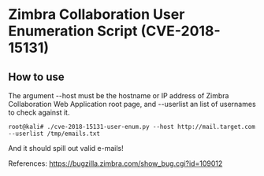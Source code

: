 # Zimbra Collaboration User Enumeration Script (CVE-2018-15131)

## How to use

The argument --host must be the hostname or IP address of Zimbra Collaboration Web Application root page, and --userlist an list of usernames to check against it.
```
root@kali# ./cve-2018-15131-user-enum.py --host http://mail.target.com --userlist /tmp/emails.txt
```

And it should spill out valid e-mails!

References: https://bugzilla.zimbra.com/show_bug.cgi?id=109012
